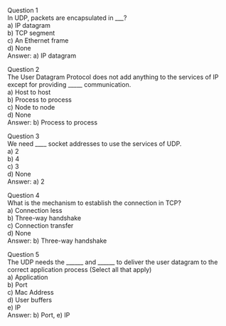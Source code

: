 Question 1  
In UDP, packets are encapsulated in ___?  
a) IP datagram  
b) TCP segment  
c) An Ethernet frame  
d) None  
Answer: a) IP datagram

Question 2  
The User Datagram Protocol does not add anything to the services of IP except for providing _____ communication.  
a) Host to host  
b) Process to process  
c) Node to node  
d) None  
Answer: b) Process to process

Question 3  
We need ____ socket addresses to use the services of UDP.  
a) 2  
b) 4  
c) 3  
d) None  
Answer: a) 2

Question 4  
What is the mechanism to establish the connection in TCP?  
a) Connection less  
b) Three-way handshake  
c) Connection transfer  
d) None  
Answer: b) Three-way handshake

Question 5  
The UDP needs the ______ and  ______ to deliver the user datagram to the correct application process (Select all that apply)  
a) Application  
b) Port  
c) Mac Address  
d) User buffers  
e) IP  
Answer: b) Port, e) IP
